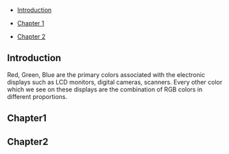 * [Introduction](#Introduction)

* [Chapter 1](#Chapter1)

* [Chapter 2](#Chapter2)

## Introduction
  Red, Green, Blue are the primary colors associated with the electronic displays such as LCD monitors, digital cameras, scanners. Every other color which we see on these displays are the combination of RGB colors in different proportions.


## Chapter1

## Chapter2

